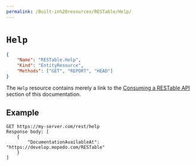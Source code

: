 ```yaml
---
permalink: /Built-in%20resources/RESTable/Help/
---
```


# `Help`

```json
{
    "Name": "RESTable.Help",
    "Kind": "EntityResource",
    "Methods": ["GET", "REPORT", "HEAD"]
}
```

The `Help` resource contains merely a link to the [Consuming a RESTable API](../../Consuming%20a%20RESTable%20API/Introduction) section of this documentation.

## Example

```
GET https://my-server.com/rest/help
Response body: [
    {
        "DocumentationAvailableAt": "https://develop.mopedo.com/RESTable"
    }
]
```
